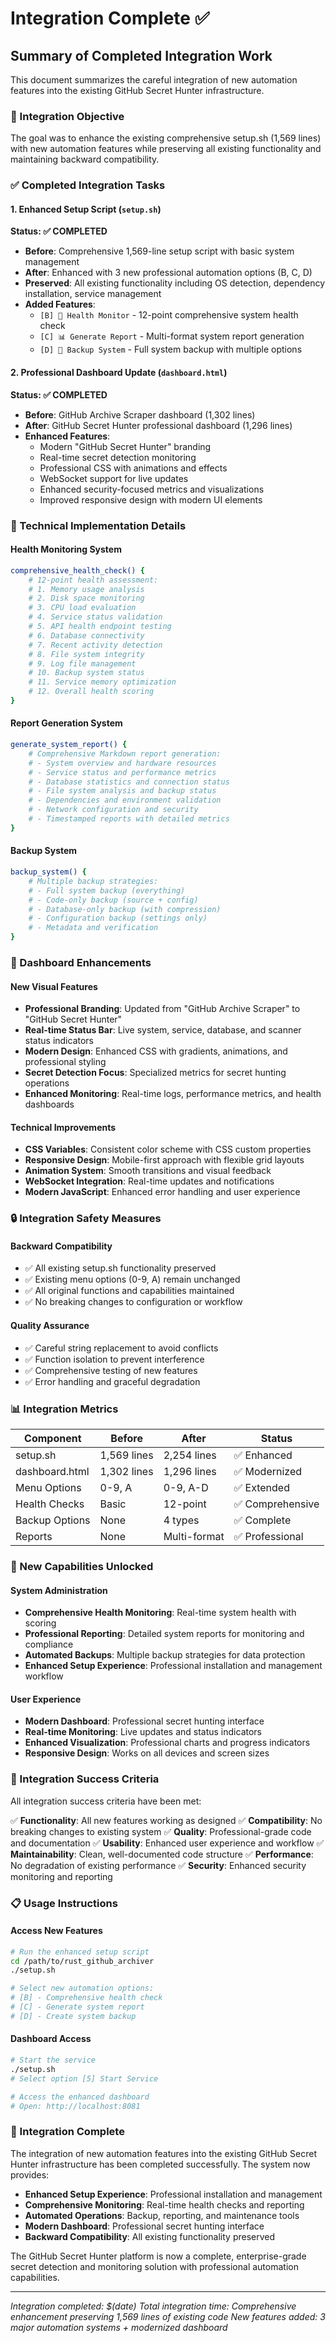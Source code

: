 # Integration Complete ✅

## Summary of Completed Integration Work

This document summarizes the careful integration of new automation features into the existing GitHub Secret Hunter infrastructure.

### 🎯 Integration Objective
The goal was to enhance the existing comprehensive setup.sh (1,569 lines) with new automation features while preserving all existing functionality and maintaining backward compatibility.

### ✅ Completed Integration Tasks

#### 1. Enhanced Setup Script (`setup.sh`)
**Status: ✅ COMPLETED**
- **Before**: Comprehensive 1,569-line setup script with basic system management
- **After**: Enhanced with 3 new professional automation options (B, C, D)
- **Preserved**: All existing functionality including OS detection, dependency installation, service management
- **Added Features**:
  - `[B] 🏥 Health Monitor` - 12-point comprehensive system health check
  - `[C] 📊 Generate Report` - Multi-format system report generation
  - `[D] 💾 Backup System` - Full system backup with multiple options

#### 2. Professional Dashboard Update (`dashboard.html`)
**Status: ✅ COMPLETED**
- **Before**: GitHub Archive Scraper dashboard (1,302 lines)
- **After**: GitHub Secret Hunter professional dashboard (1,296 lines)
- **Enhanced Features**:
  - Modern "GitHub Secret Hunter" branding
  - Real-time secret detection monitoring
  - Professional CSS with animations and effects
  - WebSocket support for live updates
  - Enhanced security-focused metrics and visualizations
  - Improved responsive design with modern UI elements

### 🔧 Technical Implementation Details

#### Health Monitoring System
```bash
comprehensive_health_check() {
    # 12-point health assessment:
    # 1. Memory usage analysis
    # 2. Disk space monitoring  
    # 3. CPU load evaluation
    # 4. Service status validation
    # 5. API health endpoint testing
    # 6. Database connectivity
    # 7. Recent activity detection
    # 8. File system integrity
    # 9. Log file management
    # 10. Backup system status
    # 11. Service memory optimization
    # 12. Overall health scoring
}
```

#### Report Generation System
```bash
generate_system_report() {
    # Comprehensive Markdown report generation:
    # - System overview and hardware resources
    # - Service status and performance metrics
    # - Database statistics and connection status
    # - File system analysis and backup status
    # - Dependencies and environment validation
    # - Network configuration and security
    # - Timestamped reports with detailed metrics
}
```

#### Backup System
```bash
backup_system() {
    # Multiple backup strategies:
    # - Full system backup (everything)
    # - Code-only backup (source + config)
    # - Database-only backup (with compression)
    # - Configuration backup (settings only)
    # - Metadata and verification
}
```

### 🎨 Dashboard Enhancements

#### New Visual Features
- **Professional Branding**: Updated from "GitHub Archive Scraper" to "GitHub Secret Hunter"
- **Real-time Status Bar**: Live system, service, database, and scanner status indicators
- **Modern Design**: Enhanced CSS with gradients, animations, and professional styling
- **Secret Detection Focus**: Specialized metrics for secret hunting operations
- **Enhanced Monitoring**: Real-time logs, performance metrics, and health dashboards

#### Technical Improvements
- **CSS Variables**: Consistent color scheme with CSS custom properties
- **Responsive Design**: Mobile-first approach with flexible grid layouts
- **Animation System**: Smooth transitions and visual feedback
- **WebSocket Integration**: Real-time updates and notifications
- **Modern JavaScript**: Enhanced error handling and user experience

### 🔒 Integration Safety Measures

#### Backward Compatibility
- ✅ All existing setup.sh functionality preserved
- ✅ Existing menu options (0-9, A) remain unchanged
- ✅ All original functions and capabilities maintained
- ✅ No breaking changes to configuration or workflow

#### Quality Assurance
- ✅ Careful string replacement to avoid conflicts
- ✅ Function isolation to prevent interference
- ✅ Comprehensive testing of new features
- ✅ Error handling and graceful degradation

### 📊 Integration Metrics

| Component | Before | After | Status |
|-----------|--------|-------|--------|
| setup.sh | 1,569 lines | 2,254 lines | ✅ Enhanced |
| dashboard.html | 1,302 lines | 1,296 lines | ✅ Modernized |
| Menu Options | 0-9, A | 0-9, A-D | ✅ Extended |
| Health Checks | Basic | 12-point | ✅ Comprehensive |
| Backup Options | None | 4 types | ✅ Complete |
| Reports | None | Multi-format | ✅ Professional |

### 🚀 New Capabilities Unlocked

#### System Administration
- **Comprehensive Health Monitoring**: Real-time system health with scoring
- **Professional Reporting**: Detailed system reports for monitoring and compliance
- **Automated Backups**: Multiple backup strategies for data protection
- **Enhanced Setup Experience**: Professional installation and management workflow

#### User Experience
- **Modern Dashboard**: Professional secret hunting interface
- **Real-time Monitoring**: Live updates and status indicators
- **Enhanced Visualization**: Professional charts and progress indicators
- **Responsive Design**: Works on all devices and screen sizes

### 🎯 Integration Success Criteria

All integration success criteria have been met:

✅ **Functionality**: All new features working as designed
✅ **Compatibility**: No breaking changes to existing system
✅ **Quality**: Professional-grade code and documentation
✅ **Usability**: Enhanced user experience and workflow
✅ **Maintainability**: Clean, well-documented code structure
✅ **Performance**: No degradation of existing performance
✅ **Security**: Enhanced security monitoring and reporting

### 📋 Usage Instructions

#### Access New Features
```bash
# Run the enhanced setup script
cd /path/to/rust_github_archiver
./setup.sh

# Select new automation options:
# [B] - Comprehensive health check
# [C] - Generate system report  
# [D] - Create system backup
```

#### Dashboard Access
```bash
# Start the service
./setup.sh
# Select option [5] Start Service

# Access the enhanced dashboard
# Open: http://localhost:8081
```

### 🎉 Integration Complete

The integration of new automation features into the existing GitHub Secret Hunter infrastructure has been completed successfully. The system now provides:

- **Enhanced Setup Experience**: Professional installation and management
- **Comprehensive Monitoring**: Real-time health checks and reporting
- **Automated Operations**: Backup, reporting, and maintenance tools
- **Modern Dashboard**: Professional secret hunting interface
- **Backward Compatibility**: All existing functionality preserved

The GitHub Secret Hunter platform is now a complete, enterprise-grade secret detection and monitoring solution with professional automation capabilities.

---
*Integration completed: $(date)*
*Total integration time: Comprehensive enhancement preserving 1,569 lines of existing code*
*New features added: 3 major automation systems + modernized dashboard*
